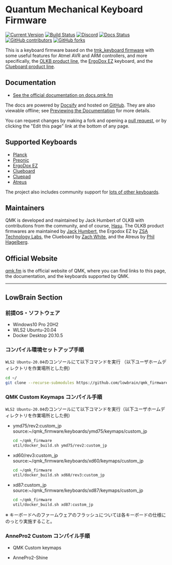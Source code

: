 # Quantum Mechanical Keyboard Firmware

[![Current Version](https://img.shields.io/github/tag/qmk/qmk_firmware.svg)](https://github.com/qmk/qmk_firmware/tags)
[![Build Status](https://travis-ci.org/qmk/qmk_firmware.svg?branch=master)](https://travis-ci.org/qmk/qmk_firmware)
[![Discord](https://img.shields.io/discord/440868230475677696.svg)](https://discord.gg/Uq7gcHh)
[![Docs Status](https://img.shields.io/badge/docs-ready-orange.svg)](https://docs.qmk.fm)
[![GitHub contributors](https://img.shields.io/github/contributors/qmk/qmk_firmware.svg)](https://github.com/qmk/qmk_firmware/pulse/monthly)
[![GitHub forks](https://img.shields.io/github/forks/qmk/qmk_firmware.svg?style=social&label=Fork)](https://github.com/qmk/qmk_firmware/)

This is a keyboard firmware based on the [tmk\_keyboard firmware](https://github.com/tmk/tmk_keyboard) with some useful features for Atmel AVR and ARM controllers, and more specifically, the [OLKB product line](https://olkb.com), the [ErgoDox EZ](https://ergodox-ez.com) keyboard, and the [Clueboard product line](https://clueboard.co).

## Documentation

* [See the official documentation on docs.qmk.fm](https://docs.qmk.fm)

The docs are powered by [Docsify](https://docsify.js.org/) and hosted on [GitHub](/docs/). They are also viewable offline; see [Previewing the Documentation](https://docs.qmk.fm/#/contributing?id=previewing-the-documentation) for more details.

You can request changes by making a fork and opening a [pull request](https://github.com/qmk/qmk_firmware/pulls), or by clicking the "Edit this page" link at the bottom of any page.

## Supported Keyboards

* [Planck](/keyboards/planck/)
* [Preonic](/keyboards/preonic/)
* [ErgoDox EZ](/keyboards/ergodox_ez/)
* [Clueboard](/keyboards/clueboard/)
* [Cluepad](/keyboards/clueboard/17/)
* [Atreus](/keyboards/atreus/)

The project also includes community support for [lots of other keyboards](/keyboards/).

## Maintainers

QMK is developed and maintained by Jack Humbert of OLKB with contributions from the community, and of course, [Hasu](https://github.com/tmk). The OLKB product firmwares are maintained by [Jack Humbert](https://github.com/jackhumbert), the Ergodox EZ by [ZSA Technology Labs](https://github.com/zsa), the Clueboard by [Zach White](https://github.com/skullydazed), and the Atreus by [Phil Hagelberg](https://github.com/technomancy).

## Official Website

[qmk.fm](https://qmk.fm) is the official website of QMK, where you can find links to this page, the documentation, and the keyboards supported by QMK.

***

## LowBrain Section

### 前提OS・ソフトウェア
- Windows10 Pro 20H2
- WLS2 Ubuntu-20.04
- Docker Desktop 20.10.5

### コンパイル環境セットアップ手順
`WLS2 Ubuntu-20.04`のコンソールにて以下コマンドを実行 （以下ユーザホームディレクトリを作業場所とした例）  
```sh
cd ~/
git clone --recurse-submodules https://github.com/lowbrain/qmk_firmware.git
```

### QMK Custom Keymaps コンパイル手順

`WLS2 Ubuntu-20.04`のコンソールにて以下コマンドを実行（以下ユーザホームディレクトリを作業場所とした例）

* ymd75/rev2:custom_jp  
    source:~/qmk_firmware/keyboards/ymd75/keymaps/custom_jp
    ```sh
    cd ~/qmk_firmware
    util/docker_build.sh ymd75/rev2:custom_jp
    ```

* xd60/rev3:custom_jp  
    source:~/qmk_firmware/keyboards/xd60/keymaps/custom_jp
    ```sh
    cd ~/qmk_firmware
    util/docker_build.sh xd60/rev3:custom_jp
    ```

* xd87:custom_jp  
    source:~/qmk_firmware/keyboards/xd87/keymaps/custom_jp
    ```sh
    cd ~/qmk_firmware
    util/docker_build.sh xd87:custom_jp
    ```

※ キーボードへのファームウェアのフラッシュについては各キーボードの仕様にのっとり実施すること。

### AnnePro2 Custom コンパイル手順

* QMK Custom keymaps

* AnnePro2-Shine

